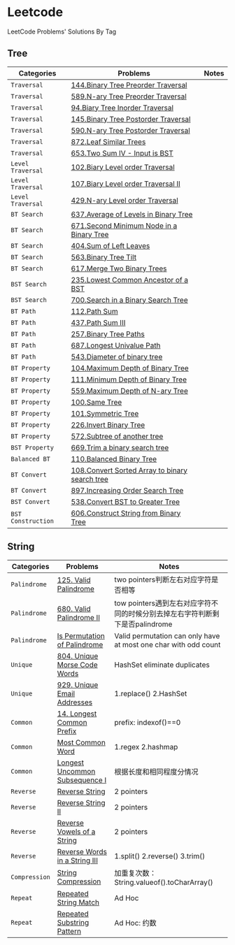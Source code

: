 # Leetcode
LeetCode Problems' Solutions By Tag

## Tree

| Categories | Problems | Notes |
| --- | --- |  --- |
| `Traversal` | [144.Binary Tree Preorder Traversal](https://leetcode.com/problems/binary-tree-preorder-traversal/) | 
| `Traversal` | [589.N-ary Tree Preorder Traversal](https://leetcode.com/problems/n-ary-tree-preorder-traversal/) |
| `Traversal` | [94.Biary Tree Inorder Traversal](https://leetcode.com/problems/binary-tree-inorder-traversal/) |
| `Traversal` | [145.Binary Tree Postorder Traversal](https://leetcode.com/problems/binary-tree-postorder-traversal/) |
| `Traversal` | [590.N-ary Tree Postorder Traversal](https://leetcode.com/problems/n-ary-tree-postorder-traversal/) |
| `Traversal` | [872.Leaf Similar Trees](https://leetcode.com/problems/leaf-similar-trees/) |
| `Traversal` | [653.Two Sum IV - Input is BST](https://leetcode.com/problems/two-sum-iv-input-is-a-bst/) |
| `Level Traversal` | [102.Biary Level order Traversal](https://leetcode.com/problems/binary-tree-level-order-traversal/) |
| `Level Traversal` | [107.Biary Level order Traversal II](https://leetcode.com/problems/binary-tree-level-order-traversal-ii/) |
| `Level Traversal` | [429.N-ary Level order Traversal](https://leetcode.com/problems/n-ary-tree-level-order-traversal/) |
| `BT Search` | [637.Average of Levels in Binary Tree](https://leetcode.com/problems/average-of-levels-in-binary-tree/) |
| `BT Search` | [671.Second Minimum Node in a Binary Tree](https://leetcode.com/problems/second-minimum-node-in-a-binary-tree/) |
| `BT Search` | [404.Sum of Left Leaves](https://leetcode.com/problems/sum-of-left-leaves/) |
| `BT Search` | [563.Binary Tree Tilt](https://leetcode.com/problems/binary-tree-tilt/) |
| `BT Search` | [617.Merge Two Binary Trees](https://leetcode.com/problems/merge-two-binary-trees/) |
| `BST Search` | [235.Lowest Common Ancestor of a BST](https://leetcode.com/problems/lowest-common-ancestor-of-a-binary-search-tree/) |
| `BST Search` | [700.Search in a Binary Search Tree](https://leetcode.com/problems/search-in-a-binary-search-tree/) |
| `BT Path` | [112.Path Sum](https://leetcode.com/problems/path-sum/) |
| `BT Path` | [437.Path Sum III](https://leetcode.com/problems/path-sum-iii/) |
| `BT Path` | [257.Binary Tree Paths](https://leetcode.com/problems/binary-tree-paths/) |
| `BT Path` | [687.Longest Univalue Path](https://leetcode.com/problems/longest-univalue-path/) |
| `BT Path` | [543.Diameter of binary tree](https://leetcode.com/problems/diameter-of-binary-tree/) |
| `BT Property` | [104.Maximum Depth of Binary Tree](https://leetcode.com/problems/maximum-depth-of-binary-tree/) |
| `BT Property` | [111.Minimum Depth of Binary Tree](https://leetcode.com/problems/minimum-depth-of-binary-tree) |
| `BT Property` | [559.Maximum Depth of N-ary Tree](https://leetcode.com/problems/maximum-depth-of-n-ary-tree/) |
| `BT Property` | [100.Same Tree](https://leetcode.com/problems/same-tree/) |
| `BT Property` | [101.Symmetric Tree](https://leetcode.com/problems/symmetric-tree/) |
| `BT Property` | [226.Invert Binary Tree](https://leetcode.com/problems/invert-binary-tree/) |
| `BT Property` | [572.Subtree of another tree](https://leetcode.com/problems/subtree-of-another-tree/) |
| `BST Property` | [669.Trim a binary search tree](https://leetcode.com/problems/trim-a-binary-search-tree/) |
| `Balanced BT` | [110.Balanced Binary Tree](https://leetcode.com/problems/balanced-binary-tree/) |
| `BT Convert` | [108.Convert Sorted Array to binary search tree](https://leetcode.com/problems/convert-sorted-array-to-binary-search-tree/) |
| `BT Convert` | [897.Increasing Order Search Tree](https://leetcode.com/problems/increasing-order-search-tree/) |
| `BST Convert` | [538.Convert BST to Greater Tree](https://leetcode.com/problems/convert-bst-to-greater-tree/) |
| `BST Construction` | [606.Construct String from Binary Tree](https://leetcode.com/problems/construct-string-from-binary-tree/) |

## String
| Categories | Problems | Notes |
| --- | --- |  --- |
| `Palindrome` | [125. Valid Palindrome](https://leetcode.com/problems/valid-palindrome/) | two pointers判断左右对应字符是否相等
| `Palindrome` | [680. Valid Palindrome II](https://leetcode.com/problems/valid-palindrome-ii/) | tow pointers遇到左右对应字符不同的时候分别去掉左右字符判断剩下是否palindrome
| `Palindrome` | [Is Permutation of Palindrome]() | Valid permutation can only have at most one char with odd count
| `Unique` | [804. Unique Morse Code Words](https://leetcode.com/problems/unique-morse-code-words/) | HashSet eliminate duplicates
| `Unique` | [929. Unique Email Addresses](https://leetcode.com/problems/unique-email-addresses/) | 1.replace() 2.HashSet
| `Common` | [14. Longest Common Prefix](https://leetcode.com/problems/longest-common-prefix/) | prefix: indexof()==0
| `Common` | [Most Common Word](https://leetcode.com/problems/most-common-word/) | 1.regex 2.hashmap
| `Common` | [Longest Uncommon Subsequence I](https://leetcode.com/problems/longest-uncommon-subsequence-i/solution/) | 根据长度和相同程度分情况
| `Reverse` | [Reverse String](https://leetcode.com/problems/reverse-string/) | 2 pointers
| `Reverse` | [Reverse String II](https://leetcode.com/problems/reverse-string-ii/) | 2 pointers
| `Reverse` | [Reverse Vowels of a String](https://leetcode.com/problems/reverse-vowels-of-a-string/) | 2 pointers
| `Reverse` | [Reverse Words in a String III](https://leetcode.com/problems/reverse-words-in-a-string-iii/) | 1.split() 2.reverse() 3.trim()
| `Compression` | [String Compression](https://leetcode.com/problems/string-compression/) | 加重复次数：String.valueof().toCharArray()
| `Repeat` | [Repeated String Match](https://leetcode.com/problems/repeated-string-match/) | Ad Hoc
| `Repeat` | [Repeated Substring Pattern](https://leetcode.com/problems/repeated-substring-pattern/) | Ad Hoc: 约数
